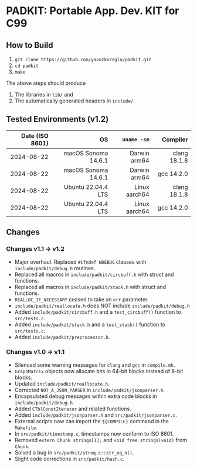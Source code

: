 # PADKIT: Portable App. Dev. KIT for C99

## How to Build

1. `git clone https://github.com/yavuzkoroglu/padkit.git`
2. `cd padkit`
3. `make`

The above steps should produce

1. The libraries in `lib/` and
2. The automatically generated headers in `include/`.

## Tested Environments (v1.2)

| Date (ISO 8601) |                  OS |                   `uname -sm` |     Compiler |
|----------------:|--------------------:|------------------------------:|-------------:|
|      2024-08-22 | macOS Sonoma 14.6.1 |                  Darwin arm64 | clang 18.1.8 |
|      2024-08-22 | macOS Sonoma 14.6.1 |                  Darwin arm64 |   gcc 14.2.0 |
|      2024-08-22 |  Ubuntu 22.04.4 LTS |                 Linux aarch64 | clang 18.1.8 |
|      2024-08-22 |  Ubuntu 22.04.4 LTS |                 Linux aarch64 |   gcc 14.2.0 |

## Changes 

### Changes v1.1 -> v1.2

* Major overhaul. Replaced `#ifndef NDEBUG` clauses with `include/padkit/debug.h` routines.
* Replaced all macros in `include/padkit/circbuff.h` with struct and functions.
* Replaced all macros in `include/padkit/stack.h` with struct and functions.
* `REALLOC_IF_NECESSARY` ceased to take an `err` parameter.
* `include/padkit/reallocate.h` does NOT include `include/padkit/debug.h`
* Added `include/padkit/circbuff.h` and a `test_circbuff()` function to `src/tests.c`.
* Added `include/padkit/stack.h` and a `test_stack()` function to `src/tests.c`.
* Added `include/padkit/preprocessor.h`.

### Changes v1.0 -> v1.1

* Silenced some warning messages for `clang` and `gcc` in `compile.mk`.
* `GraphMatrix` objects now allocate bits in 64-bit blocks instead of 8-bit blocks.
* Updated `include/padkit/reallocate.h`.
* Corrected `NOT_A_JSON_PARSER` in `include/padkit/jsonparser.h`.
* Encapsulated debug messages within extra code blocks in `include/padkit/debug.h`.
* Added `CTblConstIterator` and related functions.
* Added `include/padkit/jsonparser.h` and `src/padkit/jsonparser.c`.
* External scripts now can import the `${COMPILE}` command in the `Makefile`.
* In `src/padkit/timestamp.c`, timestamps now conform to ISO 8601.
* Removed `extern Chunk strings[1];` and `void free_strings(void)` from `Chunk`.
* Solved a bug in `src/padkit/streq.c::str_eq_n()`.
* Slight code corrections in `src/padkit/hash.c`.
